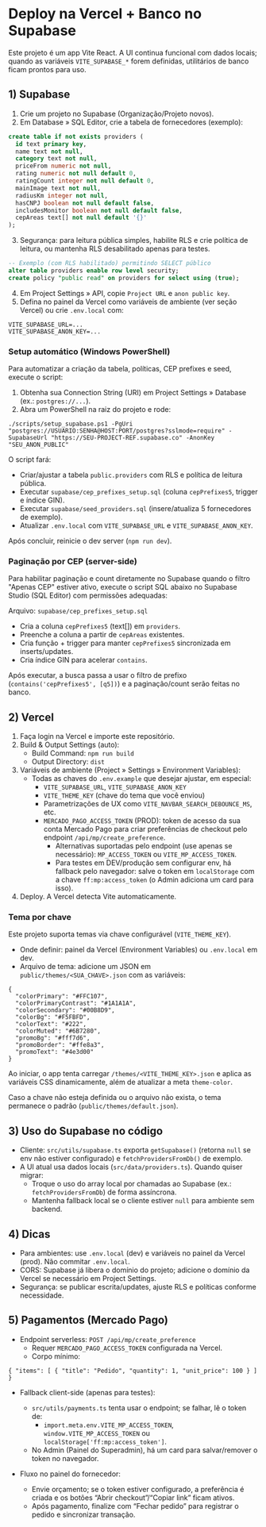 # Deploy na Vercel + Banco no Supabase

Este projeto é um app Vite React. A UI continua funcional com dados locais; quando as variáveis `VITE_SUPABASE_*` forem definidas, utilitários de banco ficam prontos para uso.

## 1) Supabase

1. Crie um projeto no Supabase (Organização/Projeto novos).
2. Em Database » SQL Editor, crie a tabela de fornecedores (exemplo):

```sql
create table if not exists providers (
  id text primary key,
  name text not null,
  category text not null,
  priceFrom numeric not null,
  rating numeric not null default 0,
  ratingCount integer not null default 0,
  mainImage text not null,
  radiusKm integer not null,
  hasCNPJ boolean not null default false,
  includesMonitor boolean not null default false,
  cepAreas text[] not null default '{}'
);
```

3. Segurança: para leitura pública simples, habilite RLS e crie política de leitura, ou mantenha RLS desabilitado apenas para testes.

```sql
-- Exemplo (com RLS habilitado) permitindo SELECT público
alter table providers enable row level security;
create policy "public read" on providers for select using (true);
```

4. Em Project Settings » API, copie `Project URL` e `anon public key`.
5. Defina no painel da Vercel como variáveis de ambiente (ver seção Vercel) ou crie `.env.local` com:

```
VITE_SUPABASE_URL=... 
VITE_SUPABASE_ANON_KEY=...
```

### Setup automático (Windows PowerShell)

Para automatizar a criação da tabela, políticas, CEP prefixes e seed, execute o script:

1. Obtenha sua Connection String (URI) em Project Settings » Database (ex.: `postgres://...`).
2. Abra um PowerShell na raiz do projeto e rode:

```
./scripts/setup_supabase.ps1 -PgUri "postgres://USUARIO:SENHA@HOST:PORT/postgres?sslmode=require" -SupabaseUrl "https://SEU-PROJECT-REF.supabase.co" -AnonKey "SEU_ANON_PUBLIC"
```

O script fará:
- Criar/ajustar a tabela `public.providers` com RLS e política de leitura pública.
- Executar `supabase/cep_prefixes_setup.sql` (coluna `cepPrefixes5`, trigger e índice GIN).
- Executar `supabase/seed_providers.sql` (insere/atualiza 5 fornecedores de exemplo).
- Atualizar `.env.local` com `VITE_SUPABASE_URL` e `VITE_SUPABASE_ANON_KEY`.

Após concluir, reinicie o dev server (`npm run dev`).

### Paginação por CEP (server-side)

Para habilitar paginação e count diretamente no Supabase quando o filtro "Apenas CEP" estiver ativo, execute o script SQL abaixo no Supabase Studio (SQL Editor) com permissões adequadas:

Arquivo: `supabase/cep_prefixes_setup.sql`
- Cria a coluna `cepPrefixes5` (text[]) em `providers`.
- Preenche a coluna a partir de `cepAreas` existentes.
- Cria função + trigger para manter `cepPrefixes5` sincronizada em inserts/updates.
- Cria índice GIN para acelerar `contains`.

Após executar, a busca passa a usar o filtro de prefixo (`contains('cepPrefixes5', [q5])`) e a paginação/count serão feitas no banco.

## 2) Vercel

1. Faça login na Vercel e importe este repositório.
2. Build & Output Settings (auto):
   - Build Command: `npm run build`
   - Output Directory: `dist`
3. Variáveis de ambiente (Project » Settings » Environment Variables):
   - Todas as chaves do `.env.example` que desejar ajustar, em especial:
     - `VITE_SUPABASE_URL`, `VITE_SUPABASE_ANON_KEY`
     - `VITE_THEME_KEY` (chave do tema que você enviou)
      - Parametrizações de UX como `VITE_NAVBAR_SEARCH_DEBOUNCE_MS`, etc.
     - `MERCADO_PAGO_ACCESS_TOKEN` (PROD): token de acesso da sua conta Mercado Pago para criar preferências de checkout pelo endpoint `/api/mp/create_preference`.
       - Alternativas suportadas pelo endpoint (use apenas se necessário): `MP_ACCESS_TOKEN` ou `VITE_MP_ACCESS_TOKEN`.
       - Para testes em DEV/produção sem configurar env, há fallback pelo navegador: salve o token em `localStorage` com a chave `ff:mp:access_token` (o Admin adiciona um card para isso).
4. Deploy. A Vercel detecta Vite automaticamente.

### Tema por chave

Este projeto suporta temas via chave configurável (`VITE_THEME_KEY`).

- Onde definir: painel da Vercel (Environment Variables) ou `.env.local` em dev.
- Arquivo de tema: adicione um JSON em `public/themes/<SUA_CHAVE>.json` com as variáveis:

```
{
  "colorPrimary": "#FFC107",
  "colorPrimaryContrast": "#1A1A1A",
  "colorSecondary": "#00B8D9",
  "colorBg": "#F5FBFD",
  "colorText": "#222",
  "colorMuted": "#6B7280",
  "promoBg": "#fff7d6",
  "promoBorder": "#ffe8a3",
  "promoText": "#4e3d00"
}
```

Ao iniciar, o app tenta carregar `/themes/<VITE_THEME_KEY>.json` e aplica as variáveis CSS dinamicamente, além de atualizar a meta `theme-color`.

Caso a chave não esteja definida ou o arquivo não exista, o tema permanece o padrão (`public/themes/default.json`).

## 3) Uso do Supabase no código

- Cliente: `src/utils/supabase.ts` exporta `getSupabase()` (retorna `null` se env não estiver configurado) e `fetchProvidersFromDb()` de exemplo.
- A UI atual usa dados locais (`src/data/providers.ts`). Quando quiser migrar:
  - Troque o uso do array local por chamadas ao Supabase (ex.: `fetchProvidersFromDb`) de forma assíncrona.
  - Mantenha fallback local se o cliente estiver `null` para ambiente sem backend.

## 4) Dicas

- Para ambientes: use `.env.local` (dev) e variáveis no painel da Vercel (prod). Não commitar `.env.local`.
- CORS: Supabase já libera o domínio do projeto; adicione o domínio da Vercel se necessário em Project Settings.
- Segurança: se publicar escrita/updates, ajuste RLS e políticas conforme necessidade.

<!-- redeploy: manual trigger #2 -->

## 5) Pagamentos (Mercado Pago)

- Endpoint serverless: `POST /api/mp/create_preference`
  - Requer `MERCADO_PAGO_ACCESS_TOKEN` configurada na Vercel.
  - Corpo mínimo:

```
{ "items": [ { "title": "Pedido", "quantity": 1, "unit_price": 100 } ] }
```

- Fallback client-side (apenas para testes):
  - `src/utils/payments.ts` tenta usar o endpoint; se falhar, lê o token de:
    - `import.meta.env.VITE_MP_ACCESS_TOKEN`, `window.VITE_MP_ACCESS_TOKEN` ou `localStorage['ff:mp:access_token']`.
  - No Admin (Painel do Superadmin), há um card para salvar/remover o token no navegador.

- Fluxo no painel do fornecedor:
  - Envie orçamento; se o token estiver configurado, a preferência é criada e os botões “Abrir checkout”/“Copiar link” ficam ativos.
  - Após pagamento, finalize com “Fechar pedido” para registrar o pedido e sincronizar transação.